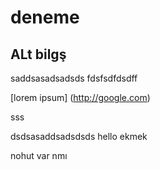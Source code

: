 # deneme

## ALt bilgş

saddsasadsadsds
fdsfsdfdsdff

[lorem ipsum] (http://google.com)

sss


dsdsasaddsadsdsds
hello ekmek

nohut var nmı


